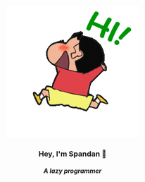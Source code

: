 <p align="center">
    <img
        src="gif/shinchan.gif"
    >
</p>

<h3 align="center">Hey, I'm Spandan 👋</h3>
<h5 align="center"><i>A lazy programmer</i></h5>

<!--
**spandanhalder/spandanhalder** is a ✨ _special_ ✨ repository because its `README.md` (this file) appears on your GitHub profile.
Hi there 👋
Here are some ideas to get you started:

- 🔭 I’m currently working on ...
- 🌱 I’m currently learning ...
- 👯 I’m looking to collaborate on ...
- 🤔 I’m looking for help with ...
- 💬 Ask me about ...
- 📫 How to reach me: ...
- 😄 Pronouns: ...
- ⚡ Fun fact: ...
-->
